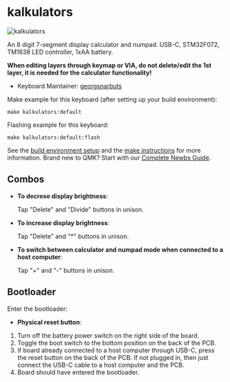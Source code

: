 # kalkulators

![kalkulators](https://i.imgur.com/hodQbV1h.jpeg)

An 8 digit 7-segment display calculator and numpad. 
USB-C, STM32F072, TM1638 LED controller, 1xAA battery.

**When editing layers through keymap or VIA, do not delete/edit the 1st layer, it is needed for the calculator functionality!**

* Keyboard Maintainer: [georgsnarbuts](https://github.com/georgsnarbuts)

Make example for this keyboard (after setting up your build environment):

    make kalkulators:default

Flashing example for this keyboard:

    make kalkulators:default:flash

See the [build environment setup](https://docs.qmk.fm/#/getting_started_build_tools) and the [make instructions](https://docs.qmk.fm/#/getting_started_make_guide) for more information. Brand new to QMK? Start with our [Complete Newbs Guide](https://docs.qmk.fm/#/newbs).

## Combos

* **To decrese display brightness**: 

    Tap "Delete" and "Divide" buttons in unison.

* **To increase display brightness**: 

    Tap "Delete" and "*" buttons in unison.

* **To switch between calculator and numpad mode when connected to a host computer**: 

    Tap "+" and "-" buttons in unison.

## Bootloader

Enter the bootloader:

* **Physical reset button**:

1) Turn off the battery power switch on the right side of the board.
2) Toggle the boot switch to the bottom position on the back of the PCB.
3) If board already connected to a host computer through USB-C, press the reset button on the back of the PCB. If not plugged in, then just connect the USB-C cable to a host computer and the PCB.
4) Board should have entered the bootloader.

